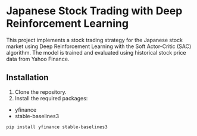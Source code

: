 # Japanese Stock Trading with Deep Reinforcement Learning

This project implements a stock trading strategy for the Japanese stock market using Deep Reinforcement Learning with the Soft Actor-Critic (SAC) algorithm. The model is trained and evaluated using historical stock price data from Yahoo Finance.

## Installation

1. Clone the repository.
2. Install the required packages:
- yfinance  
- stable-baselines3  

```bash
pip install yfinance stable-baselines3